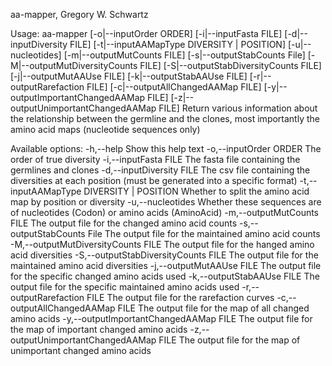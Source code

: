 aa-mapper, Gregory W. Schwartz

Usage: aa-mapper [-o|--inputOrder ORDER] [-i|--inputFasta FILE] [-d|--inputDiversity FILE] [-t|--inputAAMapType DIVERSITY | POSITION] [-u|--nucleotides] [-m|--outputMutCounts FILE] [-s|--outputStabCounts File] [-M|--outputMutDiversityCounts FILE] [-S|--outputStabDiversityCounts FILE] [-j|--outputMutAAUse FILE] [-k|--outputStabAAUse FILE] [-r|--outputRarefaction FILE] [-c|--outputAllChangedAAMap FILE] [-y|--outputImportantChangedAAMap FILE] [-z|--outputUnimportantChangedAAMap FILE]
  Return various information about the relationship between the germline and the clones, most importantly the amino acid maps (nucleotide sequences only)

Available options:
  -h,--help                Show this help text
  -o,--inputOrder ORDER    The order of true diversity
  -i,--inputFasta FILE     The fasta file containing the germlines and clones
  -d,--inputDiversity FILE The csv file containing the diversities at each position (must be generated into a specific format)
  -t,--inputAAMapType DIVERSITY | POSITION Whether to split the amino acid map by position or diversity
  -u,--nucleotides         Whether these sequences are of nucleotides (Codon) or amino acids (AminoAcid)
  -m,--outputMutCounts FILE The output file for the changed amino acid counts
  -s,--outputStabCounts File The output file for the maintained amino acid counts
  -M,--outputMutDiversityCounts FILE The output file for the hanged amino acid diversities
  -S,--outputStabDiversityCounts FILE The output file for the maintained amino acid diversities
  -j,--outputMutAAUse FILE The output file for the specific changed amino acids used
  -k,--outputStabAAUse FILE The output file for the specific maintained amino acids used
  -r,--outputRarefaction FILE The output file for the rarefaction curves
  -c,--outputAllChangedAAMap FILE The output file for the map of all changed amino acids
  -y,--outputImportantChangedAAMap FILE The output file for the map of important changed amino acids
  -z,--outputUnimportantChangedAAMap FILE The output file for the map of unimportant changed amino acids
